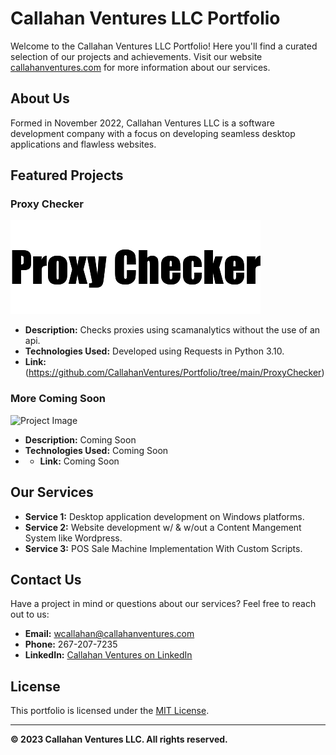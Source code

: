 # Callahan Ventures LLC Portfolio

Welcome to the Callahan Ventures LLC Portfolio! Here you'll find a curated selection of our projects and achievements. Visit our website [callahanventures.com](https://www.callahanventures.com) for more information about our services.

## About Us

Formed in November 2022, Callahan Ventures LLC is a software development company with a focus on developing seamless desktop applications and flawless websites.

## Featured Projects

### Proxy Checker

![Project Image](project_files/proxy.png)

- **Description:** Checks proxies using scamanalytics without the use of an api.
- **Technologies Used:** Developed using Requests in Python 3.10.
- **Link:** (https://github.com/CallahanVentures/Portfolio/tree/main/ProxyChecker)

### More Coming Soon

![Project Image](project2_image.jpg)

- **Description:** Coming Soon
- **Technologies Used:** Coming Soon
- - **Link:** Coming Soon

## Our Services

- **Service 1:** Desktop application development on Windows platforms.
- **Service 2:** Website development w/ & w/out a Content Mangement System like Wordpress.
- **Service 3:** POS Sale Machine Implementation With Custom Scripts.

## Contact Us

Have a project in mind or questions about our services? Feel free to reach out to us:

- **Email:** [wcallahan@callahanventures.com](mailto:wcallahan@callahanventures.com)
- **Phone:** 267-207-7235
- **LinkedIn:** [Callahan Ventures on LinkedIn](https://www.linkedin.com/company/callahanventures)

## License

This portfolio is licensed under the [MIT License](LICENSE).

---

**© 2023 Callahan Ventures LLC. All rights reserved.**

